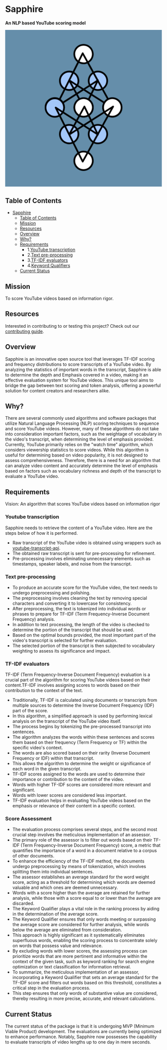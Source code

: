 # Sapphire

**An NLP based YouTube scoring model**

![Project Logo](IMG-9758.jpg)



## Table of Contents

- [Sapphire](#Sapphire)
  - [Table of Contents](#table-of-contents)
  - [Mission](#Mission)
  - [Resources](#Resources)
  - [Overview](#Overview)
  - [Why?](#Why?)
  - [Requirements](#Requirements)
    - 1.[YouTube transcription](#YouTube-transcription)
    - 2.[Text pre-processing](#Text-pre-procesing)
    - 3.[TF-IDF evaluators](#TF-IDF-evaluators)
    - 4.[Keyword Qualifiers](#Keyword-Qualifiers)
   - [Current Status](#Current-Status)



## Mission

To score YouTube videos based on information rigor.


## Resources
Interested in contributing to or testing this project? Check out our [contributing guide](CONTRIBUTING.md).


## Overview

 Sapphire is an innovative open source tool that leverages TF-IDF scoring and frequency distributions to score transcripts of a YouTube video. By analyzing the statistics of important words in the transcript, Sapphire is able to determine the depth and Emphasis covered in a video, making it an effective evaluation system for YouTube videos. This unique tool aims to bridge the gap between text scoring and token analysis, offering a powerful solution for content creators and researchers alike. 


## Why?

There are several commonly used algorithms and software packages that utilize Natural Language Processing (NLP) scoring techniques to sequence and score YouTube videos. However, many of these algorithms do not take into consideration important factors, such as the weightage of vocabulary in the video's transcript, when determining the level of emphasis provided. Currently, YouTube primarily relies on the "watch time" algorithm, which considers viewership statistics to score videos. While this algorithm is useful for determining based on video popularity, it is not designed to assess comprehensiveness. Therefore, there is a need for an algorithm that can analyze video content and accurately determine the level of emphasis based on factors such as vocabulary richness and depth of the transcript to evaluate a YouTube video.

## Requirements
Vision: An algorithm that scores YouTube videos based on information rigor

 ### Youtube transcription ###
 Sapphire needs to retrieve the content of a YouTube video. Here are the steps below of how it is performed.
* Raw transcript of the YouTube video is obtained using wrappers such as [youtube-transcript-api](https://pypi.org/project/youtube-transcript-api/).
* The obtained raw transcript is sent for pre-processing for refinement.
* Pre-processing involves eliminating unnecessary elements such as timestamps, speaker labels, and noise from the transcript.
### Text pre-processing ###
* To produce an accurate score for the YouTube video, the text needs to undergo preprocessing and polishing.
* The preprocessing involves cleaning the text by removing special characters and converting it to lowercase for consistency.
* After preprocessing, the text is tokenized into individual words or phrases to prepare for TF-IDF (Term Frequency-Inverse Document Frequency) analysis.
* In addition to text processing, the length of the video is checked to determine the portion of the transcript that should be used.
* Based on the optimal bounds provided, the most important part of the video's transcript is selected for further evaluation.
* The selected portion of the transcript is then subjected to vocabulary weighting to assess its significance and impact.
### TF-IDF evaluators ###
TF-IDF (Term Frequency-Inverse Document Frequency) evaluation is a crucial part of the algorithm for scoring YouTube videos based on their content.TF-IDF involves assigning scores to words based on their contribution to the context of the text.
* Traditionally, TF-IDF is calculated using documents or transcripts from multiple sources to determine the Inverse Document Frequency (IDF) part of the score.
* In this algorithm, a simplified approach is used by performing lexical analysis on the transcript of the YouTube video itself.
* The process begins by tokenizing the pre-processed transcript into sentences.
* The algorithm analyzes the words within these sentences and scores them based on their frequency (Term Frequency or TF) within the specific video's context.
* The words are also scored based on their rarity (Inverse Document Frequency or IDF) within that transcript.
* This allows the algorithm to determine the weight or significance of each word in the given transcript.
* TF-IDF scores assigned to the words are used to determine their importance or contribution to the content of the video.
* Words with higher TF-IDF scores are considered more relevant and significant.
* Words with lower scores are considered less important.
* TF-IDF evaluation helps in evaluating YouTube videos based on the emphasis or relevance of their content in a specific context.
### Score Assessment ###
* The evaluation process comprises several steps, and the second most crucial step involves the meticulous implementation of an assessor.
* The primary role of the assessor is to filter out words based on their TF-IDF (Term Frequency-Inverse Document Frequency) score, a metric that quantifies the importance of a word in a document relative to a corpus of other documents.
* To enhance the efficiency of the TF-IDF method, the documents undergo preprocessing by means of tokenization, which involves splitting them into individual sentences.
* The assessor establishes an average standard for the word weight score, acting as a threshold for determining which words are deemed valuable and which ones are deemed unnecessary.
* Words with a score higher than the average are retained for further analysis, while those with a score equal to or lower than the average are discarded.
* The Keyword Qualifier plays a vital role in the ranking process by aiding in the determination of the average score.
* The Keyword Qualifier ensures that only words meeting or surpassing the average score are considered for further analysis, while words below the average are eliminated from consideration.
* This approach is highly significant as it systematically eliminates superfluous words, enabling the scoring process to concentrate solely on words that possess value and relevance.
* By excluding words with lower scores, the assessing process can prioritize words that are more pertinent and informative within the context of the given task, such as keyword ranking for search engine optimization or text classification for information retrieval.
* To summarize, the meticulous implementation of an assessor, incorporating a Keyword Qualifier that sets an average standard for the TF-IDF score and filters out words based on this threshold, constitutes a critical step in the evaluation process.
* This step ensures that only words of substantive value are considered, thereby resulting in more precise, accurate, and relevant calculations. 
## Current Status
The current status of the package is that it is undergoing MVP (Minimum Viable Product) development. The evaluations are currently being optimized to enhance performance. Notably, Sapphire now possesses the capability to evaluate transcripts of video lengths up to one day in mere seconds.
